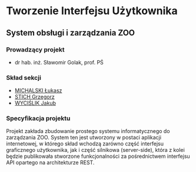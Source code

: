 # Tworzenie Interfejsu Użytkownika

## System obsługi i zarządzania ZOO

### Prowadzący projekt

* dr hab. inż. Sławomir Golak, prof. PŚ

### Skład sekcji

* [MICHALSKI Łukasz](https://github.com/LukaszMichalsky)
* [STICH Grzegorz](https://github.com/grzesti868)
* [WYCIŚLIK Jakub](https://github.com/jakuwyc150)

### Specyfikacja projektu

Projekt zakłada zbudowanie prostego systemu informatycznego do zarządzania ZOO. System ten jest utworzony w postaci aplikacji internetowej, w którego skład wchodzą zarówno część interfejsu graficznego użytkownika, jak i część silnikowa (server-side), która z kolei będzie publikowała stworzone funkcjonalności za pośrednictwem interfejsu API opartego na architekturze REST.